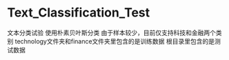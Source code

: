 # Text_Classification_Test
文本分类试验
使用朴素贝叶斯分类
由于样本较少，目前仅支持科技和金融两个类别
technology文件夹和finance文件夹里包含的是训练数据
根目录里包含的是测试数据
